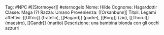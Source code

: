 Tag: #NPC #[[Stormoyer]] #eternogelo 
Nome: Hilde
Cognome: Hagardottir
Classe: Maga (?)
Razza: Umano
Provenienza: [[Orkanbunn]]
Titoli: 
Legami affettivi: [[Ulfric]] (fratello), [[Hagard]] (padre), [[Borg]] (zio), [[Thorul]] (maestro), [[Gandr]] (marito)
Descrizione: una bambina bionda con gli occhi azzurri